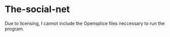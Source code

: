 # The-social-net
Due to licensing, I cannot include the Opensplice files neccessary to run the program. 
